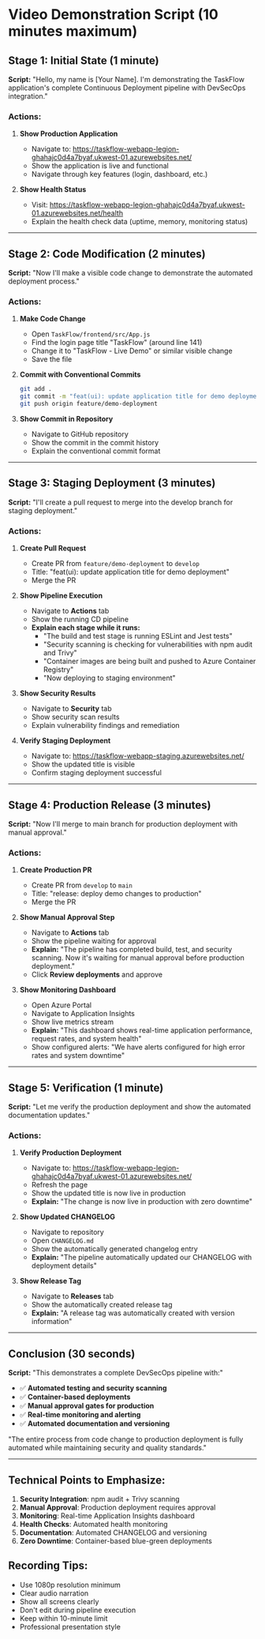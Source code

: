 # Video Demonstration Script (10 minutes maximum)

## Stage 1: Initial State (1 minute)

**Script:** "Hello, my name is [Your Name]. I'm demonstrating the TaskFlow application's complete Continuous Deployment pipeline with DevSecOps integration."

### Actions:

1. **Show Production Application**

   - Navigate to: https://taskflow-webapp-legion-ghahajc0d4a7byaf.ukwest-01.azurewebsites.net/
   - Show the application is live and functional
   - Navigate through key features (login, dashboard, etc.)

2. **Show Health Status**
   - Visit: https://taskflow-webapp-legion-ghahajc0d4a7byaf.ukwest-01.azurewebsites.net/health
   - Explain the health check data (uptime, memory, monitoring status)

---

## Stage 2: Code Modification (2 minutes)

**Script:** "Now I'll make a visible code change to demonstrate the automated deployment process."

### Actions:

1. **Make Code Change**

   - Open `TaskFlow/frontend/src/App.js`
   - Find the login page title "TaskFlow" (around line 141)
   - Change it to "TaskFlow - Live Demo" or similar visible change
   - Save the file

2. **Commit with Conventional Commits**

   ```bash
   git add .
   git commit -m "feat(ui): update application title for demo deployment"
   git push origin feature/demo-deployment
   ```

3. **Show Commit in Repository**
   - Navigate to GitHub repository
   - Show the commit in the commit history
   - Explain the conventional commit format

---

## Stage 3: Staging Deployment (3 minutes)

**Script:** "I'll create a pull request to merge into the develop branch for staging deployment."

### Actions:

1. **Create Pull Request**

   - Create PR from `feature/demo-deployment` to `develop`
   - Title: "feat(ui): update application title for demo deployment"
   - Merge the PR

2. **Show Pipeline Execution**

   - Navigate to **Actions** tab
   - Show the running CD pipeline
   - **Explain each stage while it runs:**
     - "The build and test stage is running ESLint and Jest tests"
     - "Security scanning is checking for vulnerabilities with npm audit and Trivy"
     - "Container images are being built and pushed to Azure Container Registry"
     - "Now deploying to staging environment"

3. **Show Security Results**

   - Navigate to **Security** tab
   - Show security scan results
   - Explain vulnerability findings and remediation

4. **Verify Staging Deployment**
   - Navigate to: https://taskflow-webapp-staging.azurewebsites.net/
   - Show the updated title is visible
   - Confirm staging deployment successful

---

## Stage 4: Production Release (3 minutes)

**Script:** "Now I'll merge to main branch for production deployment with manual approval."

### Actions:

1. **Create Production PR**

   - Create PR from `develop` to `main`
   - Title: "release: deploy demo changes to production"
   - Merge the PR

2. **Show Manual Approval Step**

   - Navigate to **Actions** tab
   - Show the pipeline waiting for approval
   - **Explain:** "The pipeline has completed build, test, and security scanning. Now it's waiting for manual approval before production deployment."
   - Click **Review deployments** and approve

3. **Show Monitoring Dashboard**
   - Open Azure Portal
   - Navigate to Application Insights
   - Show live metrics stream
   - **Explain:** "This dashboard shows real-time application performance, request rates, and system health"
   - Show configured alerts: "We have alerts configured for high error rates and system downtime"

---

## Stage 5: Verification (1 minute)

**Script:** "Let me verify the production deployment and show the automated documentation updates."

### Actions:

1. **Verify Production Deployment**

   - Navigate to: https://taskflow-webapp-legion-ghahajc0d4a7byaf.ukwest-01.azurewebsites.net/
   - Refresh the page
   - Show the updated title is now live in production
   - **Explain:** "The change is now live in production with zero downtime"

2. **Show Updated CHANGELOG**

   - Navigate to repository
   - Open `CHANGELOG.md`
   - Show the automatically generated changelog entry
   - **Explain:** "The pipeline automatically updated our CHANGELOG with deployment details"

3. **Show Release Tag**
   - Navigate to **Releases** tab
   - Show the automatically created release tag
   - **Explain:** "A release tag was automatically created with version information"

---

## Conclusion (30 seconds)

**Script:** "This demonstrates a complete DevSecOps pipeline with:"

- ✅ **Automated testing and security scanning**
- ✅ **Container-based deployments**
- ✅ **Manual approval gates for production**
- ✅ **Real-time monitoring and alerting**
- ✅ **Automated documentation and versioning**

"The entire process from code change to production deployment is fully automated while maintaining security and quality standards."

---

## Technical Points to Emphasize:

1. **Security Integration**: npm audit + Trivy scanning
2. **Manual Approval**: Production deployment requires approval
3. **Monitoring**: Real-time Application Insights dashboard
4. **Health Checks**: Automated health monitoring
5. **Documentation**: Automated CHANGELOG and versioning
6. **Zero Downtime**: Container-based blue-green deployments

## Recording Tips:

- Use 1080p resolution minimum
- Clear audio narration
- Show all screens clearly
- Don't edit during pipeline execution
- Keep within 10-minute limit
- Professional presentation style
